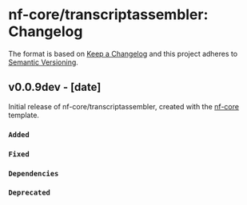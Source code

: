 # nf-core/transcriptassembler: Changelog

The format is based on [Keep a Changelog](https://keepachangelog.com/en/1.0.0/)
and this project adheres to [Semantic Versioning](https://semver.org/spec/v2.0.0.html).

## v0.0.9dev - [date]

Initial release of nf-core/transcriptassembler, created with the [nf-core](https://nf-co.re/) template.

### `Added`

### `Fixed`

### `Dependencies`

### `Deprecated`
